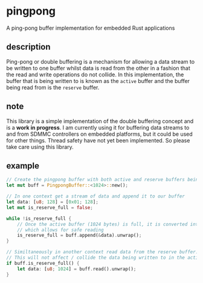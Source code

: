 # pingpong

A ping-pong buffer implementation for embedded Rust applications

## description

Ping-pong or double buffering is a mechanism for allowing a data stream to be written to one buffer whilst data is read from the other in a fashion that the read and write operations do not collide.
In this implementation, the buffer that is being written to is known as the `active` buffer and the buffer being read from is the `reserve` buffer.

## note

This library is a simple implementation of the double buffering concept and is a **work in progress**. I am currently using it for buffering data streams to and from SDMMC controllers on embedded platforms, but it could be used for other things. Thread safety have not yet been implemented. So please take care using this library.

## example

```rust
// Create the pingpong buffer with both active and reserve buffers being 1024 elements long
let mut buff = PingpongBuffer::<1024>::new();

// In one context get a stream of data and append it to our buffer
let data: [u8; 128] = [0x01; 128];
let mut is_reserve_full = false;

while !is_reserve_full {
    // Once the active buffer (1024 bytes) is full, it is converted into a reserve buffer
    // which allows for safe reading
    is_reserve_full = buff.append(&data).unwrap();
}

// Similtaneously in another context read data from the reserve buffer. 
// This will not affect / collide the data being written to in the active buffer.
if buff.is_reserve_full() {
    let data: [u8; 1024] = buff.read().unwrap();
}
```